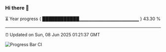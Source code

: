 ### Hi there 👋

⏳ Year progress { ████████████▁▁▁▁▁▁▁▁▁▁▁▁▁▁▁▁▁▁ } 43.30 %

---

⏰ Updated on Sun, 08 Jun 2025 01:21:37 GMT

![Progress Bar CI](https://github.com/liununu/liununu/workflows/Progress%20Bar%20CI/badge.svg)
